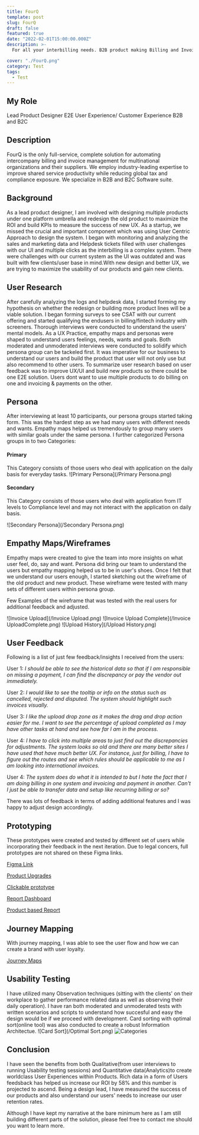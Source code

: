 ```yaml
---
title: FourQ
template: post
slug: FourQ
draft: false
featured: true
date: "2022-02-01T15:00:00.000Z"
description: >-
  For all your interbilling needs. B2B product making Billing and Invoicing experience for Vendor and Customer transparent and easy to use.

cover: "./FourQ.png"
category: Test
tags:
  - Test
---
```


## My Role

Lead Product Designer
E2E User Experience/ Customer Experience
B2B and B2C

## Description

FourQ is the only full-service, complete solution for automating intercompany billing and invoice management for multinational organizations and their suppliers. We employ industry-leading expertise to improve shared service productivity while reducing global tax and compliance exposure. We specialize in B2B and B2C Software suite.

## Background

As a lead product designer, I am involved with designing multiple products under one platform umbrella and redesign the old product to maximize the ROI and build KPIs to measure the success of new UX. As a startup, we missed the crucial and important component which was using User Centric Approach to design the system. I began with monitoring and analyzing the sales and marketing data and Helpdesk tickets filled with user challenges with our UI and multiple clicks as the interbilling is a complex system. There were challenges with our current system as the UI was outdated and was built with few clients/user base in mind.With new design and better UX, we are trying to maximize the usability of our products and gain new clients.

## User Research

After carefully analyzing the logs and helpdesk data, I started forming my hypothesis on whether the redesign or building more product lines will be a viable solution. I began forming surveys to see CSAT with our current offering and started qualifying the endusers in billing/fintech industry with screeners. Thorough interviews were conducted to understand the users' mental models. As a UX Practice, empathy maps and personas were shaped to understand users feelings, needs, wants and goals. Both moderated and unmoderated interviews were conducted to solidify which persona group can be tackeled first. It was imperative for our business to understand our users and build the product that user will not only use but also recommend to other users.
To summarize user research based on user feedback was to improve UX/UI and build new products so there could be one E2E solution. Users dont want to use multiple products to do billing on one and invoicing & payments on the other.

## Persona

After interviewing at least 10 participants, our persona groups started taking form. This was the hardest step as we had many users with different needs and wants. Empathy maps helped us tremendously to group many users with similar goals under the same persona. I further categorized Persona groups in to two Categories:

#### Primary

This Category consists of those users who deal with application on the daily basis for everyday tasks.
![Primary Persona](/Primary Persona.png)

#### Secondary

This Category consists of those users who deal with application from IT levels to Compliance level and may not interact with the application on daily basis.

![Secondary Persona](/Secondary Persona.png)

## Empathy Maps/Wireframes

Empathy maps were created to give the team into more insights on what user feel, do, say and want. Persona did bring our team to understand the users but empathy mapping helped us to be in user's shoes. Once I felt that we understand our users enough, I started sketching out the wireframe of the old product and new product. These wireframe were tested with many sets of different users within persona group.

Few Examples of the wireframe that was tested with the real users for additional feedback and adjusted.

![Invoice Upload](/Invoice Upload.png)
![Invoice Upload Complete](/Invoice UploadComplete.png)
![Upload History](/Upload History.png)

## User Feedback

Following is a list of just few feedback/insights I received from the users:

User 1: <i>I should be able to see the historical data so that if I am responsible on missing a payment, I can find the discrepancy or pay the vendor out immediately. </i>

User 2: <i>I would like to see the tooltip or info on the status such as cancelled, rejected and disputed. The system should highlight such invoices visually.</i>

User 3: <i>I like the upload drop zone as it makes the drag and drop action easier for me. I want to see the percentage of upload completed as I may have other tasks at hand and see how far I am in the process.</i>

User 4: <i>I have to click into multiple areas to just find out the discrepancies for adjustments. The system looks so old and there are many better sites I have used that have much better UX. For instance, just for billing, I have to figure out the routes and see which rules should be applicable to me as I am looking into international invoices.</i>

User 4: <i> The system does do what it is intended to but I hate the fact that I am doing billing in one system and invoicing and payment in another. Can't I just be able to transfer data and setup like recurring billing or so? </i>

There was lots of feedback in terms of adding additional features and I was happy to adjust design accordingly.

## Prototyping

These prototypes were created and tested by different set of users while incorporating their feedback in the next iteration. Due to legal concers, full prototypes are not shared on these Figma links.

<a href="https://www.figma.com/file/nRGtCSnq7ARYMV55f4EXGm/Demo-Prototype?node-id=0%3A1">Figma Link </a>

<a href="https://www.figma.com/file/SI5ZE4nKcGQSVyBB0x3duC/FourQ?node-id=783%3A0"> Product Upgrades </a>

<a href = "https://www.figma.com/proto/SI5ZE4nKcGQSVyBB0x3duC/FourQ?node-id=2443%3A0&scaling=min-zoom&page-id=2259%3A2098&starting-point-node-id=2259%3A2099"> Clickable prototype </a>

<a href = "https://www.figma.com/file/ViAQgeCRqZbHmXVVmKPsHP/Four-Q-WIP?node-id=2071%3A5911"> Report Dashboard </a>

<a href = "https://www.figma.com/file/SI5ZE4nKcGQSVyBB0x3duC/FourQ?node-id=4219%3A24704"> Product based Report </a>

## Journey Mapping

With journey mapping, I was able to see the user flow and how we can create a brand with user loyalty.

<a href ="https://www.figma.com/file/SI5ZE4nKcGQSVyBB0x3duC/FourQ?node-id=1847%3A1830"> Journey Maps </a>

## Usability Testing

I have utilized many Observation techniques (sitting with the clients' on their workplace to gather performance related data as well as observing their daily operation). I have ran both moderated and unmoderated tests with written scenarios and scripts to understand how succesful and easy the design would be if we proceed with development.
Card sorting with optimal sort(online tool) was also conducted to create a robust Information Architectue.
![Card Sort](/Optimal Sort.png)
![Categories](/Categories.png)

## Conclusion

I have seen the benefits from both Qualitative(from user interviews to running Usability testing sessions) and Quantitative data(Analytics)to create worldclass User Experiences within Products. Rich data in a form of Users feedsback has helped us increase our ROI by 58% and this number is projected to ascend. Being a design lead, I have measured the success of our products and also understand our users' needs to increase our user retention rates.

Although I have kept my narrative at the bare minimum here as I am still building different parts of the solution, please feel free to contact me should you want to learn more.
